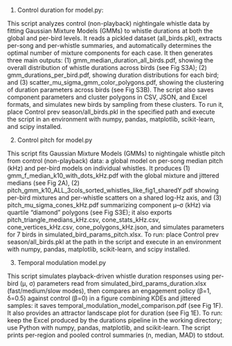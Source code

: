 1) Control duration for model.py:

This script analyzes control (non-playback) nightingale whistle data by fitting Gaussian Mixture Models (GMMs) to whistle durations at both the global and per-bird levels. It reads a pickled dataset (all_birds.pkl), extracts per-song and per-whistle summaries, and automatically determines the optimal number of mixture components for each case. It then generates three main outputs: (1) gmm_median_duration_all_birds.pdf, showing the overall distribution of whistle durations across birds (see Fig S3A); (2) gmm_durations_per_bird.pdf, showing duration distributions for each bird; and (3) scatter_mu_sigma_gmm_color_polygons.pdf, showing the clustering of duration parameters across birds (see Fig S3B). The script also saves component parameters and cluster polygons in CSV, JSON, and Excel formats, and simulates new birds by sampling from these clusters. To run it, place Control prev season/all_birds.pkl in the specified path and execute the script in an environment with numpy, pandas, matplotlib, scikit-learn, and scipy installed.

2) Control pitch for model.py

This script fits Gaussian Mixture Models (GMMs) to nightingale whistle pitch from control (non-playback) data: a global model on per-song median pitch (kHz) and per-bird models on individual whistles. It produces (1) gmm_f_median_k10_with_dots_kHz.pdf with the global mixture and jittered medians (see Fig 2A), (2) pitch_gmm_k10_ALL_3cols_sorted_whistles_like_fig1_sharedY.pdf showing per-bird mixtures and per-whistle scatters on a shared log-Hz axis, and (3) pitch_mu_sigma_cones_kHz.pdf summarizing component μ–σ (kHz) via quartile “diamond” polygons (see Fig S3E); it also exports pitch_triangle_medians_kHz.csv, cone_stats_kHz.csv, cone_vertices_kHz.csv, cone_polygons_kHz.json, and simulates parameters for 7 birds in simulated_bird_params_pitch.xlsx. To run: place Control prev season/all_birds.pkl at the path in the script and execute in an environment with numpy, pandas, matplotlib, scikit-learn, and scipy installed.

3) Temporal modulation model.py

This script simulates playback-driven whistle duration responses using per-bird (μ, σ) parameters read from simulated_bird_params_duration.xlsx (fast/medium/slow modes), then compares an engagement policy (β=1, δ=0.5) against control (β=0) in a figure combining KDEs and jittered samples: it saves temporal_modulation_model_comparison.pdf (see Fig 1F). It also provides an attractor landscape plot for duration (see Fig 1E). To run: keep the Excel produced by the durations pipeline in the working directory; use Python with numpy, pandas, matplotlib, and scikit-learn. The script prints per-region and pooled control summaries (n, median, MAD) to stdout.
